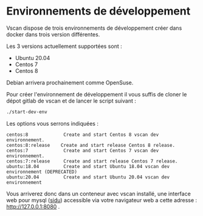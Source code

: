 # Environnements de développement

Vscan dispose de trois environnements de développement créer dans docker dans trois version différentes.

Les 3 versions actuellement supportées sont : 

* Ubuntu 20.04
* Centos 7
* Centos 8

Debian arrivera prochainement comme OpenSuse.

Pour créer l'environnement de développement il vous suffis de cloner le dépot gitlab de vscan et de lancer le script suivant : 

```bash 
./start-dev-env 
```
Les options vous serrons indiquées : 

```
centos:8             Create and start Centos 8 vscan dev environnement.
centos:8:release	Create and start release Centos 8 release.
centos:7             Create and start Centos 7 vscan dev environnement.
centos:7:release     Create and start release Centos 7 release.
ubuntu:18.04         Create and start Ubuntu 18.04 vscan dev environnement (DEPRECATED)
ubuntu:20.04         Create and start Ubuntu 20.04 vscan dev environnement
```

Vous arriverez donc dans un conteneur avec vscan installé, une interface web pour mysql ([sidu](https://sourceforge.net/projects/sidu/)) accessible via votre navigateur web a cette adresse : http://127.0.0.1:8080 .

 